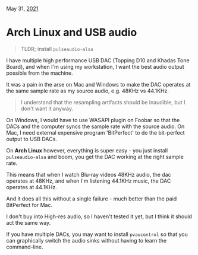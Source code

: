 May 31, [2021](/blog/2021/)

# Arch Linux and USB audio

> TLDR; install `pulseaudio-alsa`

I have multiple high performance USB DAC (Topping D10 and Khadas Tone Board), and when I'm using my workstation, I want the best audio output possible from the machine.

It was a pain in the arse on Mac and Windows to make the DAC operates at the same sample rate as my source audio, e.g. 48KHz vs 44.1KHz.

> I understand that the resampling artifacts should be inaudible, but I don't want it anyway.

On Windows, I would have to use WASAPI plugin on Foobar so that the DACs and the computer syncs the sample rate with the source audio. On Mac, I need external expensive program 'BitPerfect' to do the bit-perfect output to USB DACs.

On **Arch Linux** however, everything is super easy - you just install `pulseaudio-alsa` and boom, you get the DAC working at the right sample rate.

This means that when I watch Blu-ray videos 48KHz audio, the dac operates at 48KHz, and when I'm listening 44.1KHz music, the DAC operates at 44.1KHz.

And it does all this without a single failure - much better than the paid BitPerfect for Mac.

I don't buy into High-res audio, so I haven't tested it yet, but I think it should act the same way.

If you have multiple DACs, you may want to install `pvaucontrol` so that you can graphically switch the audio sinks without having to learn the command-line.
